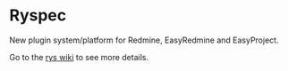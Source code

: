 # Ryspec

New plugin system/platform for Redmine, EasyRedmine and EasyProject.

Go to the [rys wiki](https://github.com/easysoftware/rys/wiki/Ryspec) to see more details.
